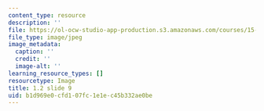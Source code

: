 ```yaml
---
content_type: resource
description: ''
file: https://ol-ocw-studio-app-production.s3.amazonaws.com/courses/15-s21-nuts-and-bolts-of-business-plans-january-iap-2014/b1d969e0cfd107fc1e1ec45b332ae0be_1.2_slide_09.jpg
file_type: image/jpeg
image_metadata:
  caption: ''
  credit: ''
  image-alt: ''
learning_resource_types: []
resourcetype: Image
title: 1.2 slide 9
uid: b1d969e0-cfd1-07fc-1e1e-c45b332ae0be
---
```


